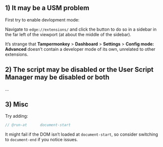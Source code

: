 ## 1) It may be a USM problem

First try to enable devlopment mode:

Navigate to `edge://extensions/` and click the button to do so in a sidebar in the far left of the viewport (at about the middle of the sidebar).

It’s strange that **Tampermonkey** > **Dashboard** > **Settings** > **Config mode: Advanced** doesn’t contain a developer mode of its own, unrelated to other extensions.

## 2) The script may be disabled or the User Script Manager may be disabled or both

...

## 3) Misc

Try adding:

```js
// @run-at      document-start
```

It might fail if the DOM isn’t loaded at `document-start`, so consider switching to `document-end` if you notice issues.
